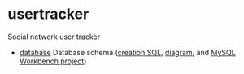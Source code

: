 # usertracker
Social network user tracker

- [database](database) Database schema ([creation SQL](database/usertracker.sql), [diagram](database/eer_diagram.pdf), and [MySQL Workbench project](database/usertracker.mwb))
